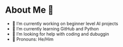 # About Me 👋

- 🔭 I’m currently working on beginner level AI projects
- 🌱 I’m currently learning GitHub and Python
- 🤔 I’m looking for help with coding and dubuggin
- 🙂 Pronouns: He/Him


